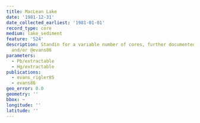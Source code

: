 ```yaml
---
title: MacLean Lake
date: '1981-12-31'
date_collected_earliest: '1981-01-01'
record_type: core
medium: lake_sediment
feature: '524'
description: Standin for a variable number of cores, further documented in @evans_rigler85
  and/or @evans86
parameters:
  - Pb/extractable
  - Hg/extractable
publications:
  - evans_rigler85
  - evans86
geo_error: 0.0
geometry: ''
bbox: ~
longitude: ''
latitude: ''
---
```


